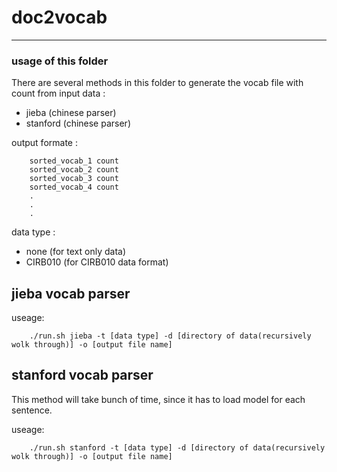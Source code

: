 # doc2vocab
---
### usage of this folder

There are several methods in this folder to generate the vocab file with count from input data :

- jieba 	(chinese parser)
- stanford	(chinese parser)

output formate :

		sorted_vocab_1 count 
		sorted_vocab_2 count
		sorted_vocab_3 count
		sorted_vocab_4 count
		.
		.
		.

data type :

- none		(for text only data)
- CIRB010	(for CIRB010 data format)

jieba vocab parser
---

useage:

		./run.sh jieba -t [data type] -d [directory of data(recursively wolk through)] -o [output file name]

stanford vocab parser
---
This method will take bunch of time, since it has to load model for each sentence.

useage:

		./run.sh stanford -t [data type] -d [directory of data(recursively wolk through)] -o [output file name]
